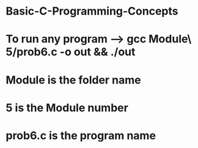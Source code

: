 
# Basic-C-Programming-Concepts
# To run any program --> gcc Module\ 5/prob6.c -o out && ./out
# Module is the folder name
# 5 is the Module number
# prob6.c is the program name
